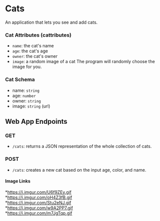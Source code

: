 # Cats
An application that lets you see and add cats.

### Cat Attributes (cattributes)
- `name`: the cat's name
- `age`: the cat's age
- `owner`: the cat's owner
- `image`: a random image of a cat
The program will randomly choose the image for you.


### Cat Schema
- name: `string`
- age: `number`
- owner: `string`
- image: `string` (url)


## Web App Endpoints
### GET
- `/cats`: returns a JSON representation of the whole collection of cats.


### POST
- `/cats`: creates a new cat based on the input age, color, and name.


#### Image Links
*https://i.imgur.com/U6f9ZEy.gif <br/>
*https://i.imgur.com/oH4Z3fB.gif <br/>
*https://i.imgur.com/Stu2eNJ.gif <br/>
*https://i.imgur.com/w9A2PP7.gif <br/>
*https://i.imgur.com/m7JgTqp.gif